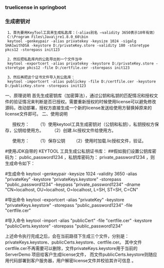  
 ### truelicense in springboot
 
 ### 生成密钥对
     
     1、首先要用KeyTool工具来生成私匙库：（-alias别名 –validity 3650表示10年有效）
     C:\Program Files\Java\jre1.8.0_60\bin
     keytool -genkeypair -alias privatekey -keysize 1024 -sigalg SHA1withDSA -keystore D:/privateKey.store -validity 180 -storetype pkcs12 -storepass init123
  
     2、然后把私匙库内的公匙导出到一个文件当中
     keytool -exportcert -alias privatekey -keystore D:/privateKey.store -storetype pkcs12 -file D:/certfile.cer -storepass init123
 
     3、然后再把这个证书文件导入到公匙库：
     keytool -importcert -alias publickey -file D:/certfile.cer -keystore D:/publicKey.store -storepass init123 
 
 一、原理说明
 首先生成密钥库（加密算法），通过公钥和私钥的匹配情况和授权文件的验证情况来判断是否已授权。需要重新授权的时候使用license可以避免修改源码，改动部署，授权方直接生成一个新的license发送给使用方替换掉原来的license文件即可。
 二、使用说明
 
       授权方：
       （1）使用keytool工具生成密钥对（公钥和私钥），私钥授权方保存，公钥给使用方。
       （2）创建.lic授权文件给使用方。
 
       使用方：
       （1）保存公钥
       （2）使用时加载.lic授权文件，验证。



#使用JDK自带的 KEYTOOL 工具生成公私钥证书库：
##假如我们设置公钥库密码为： public_password1234 ，私钥库密码为： private_password1234 ，则生成命令如下：

#生成命令
keytool -genkeypair -keysize 1024 -validity 3650 -alias "privateKey" -keystore "privateKeys.keystore" -storepass "public_password1234" -keypass "private_password1234" -dname "CN=localhost, OU=localhost, O=localhost, L=SH, ST=SH, C=CN"

#导出命令
keytool -exportcert -alias "privateKey" -keystore "privateKeys.keystore" -storepass "public_password1234" -file "certfile.cer"

#导入命令
keytool -import -alias "publicCert" -file "certfile.cer" -keystore "publicCerts.keystore" -storepass "public_password1234"

上述命令执行完成之后，会在当前路径下生成三个文件，分别是：privateKeys.keystore、publicCerts.keystore、certfile.cer。 
其中文件certfile.cer不再需要可以删除，文件privateKeys.keystore用于当前的 ServerDemo 项目给客户生成license文件，
而文件publicCerts.keystore则随应用代码部署到客户服务器，用户解密license文件并校验其许可信息 。